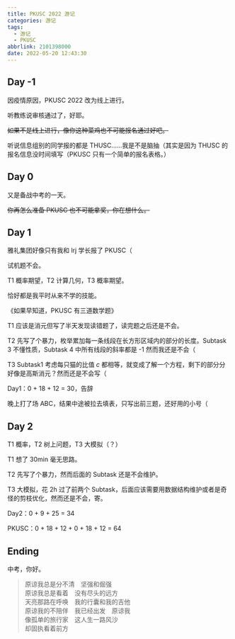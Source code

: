 ```yaml
---
title: PKUSC 2022 游记
categories: 游记
tags:
  - 游记
  - PKUSC
abbrlink: 2101398000
date: 2022-05-20 12:43:30
---
```


## Day -1

因疫情原因，PKUSC 2022 改为线上进行。

听教练说审核通过了，好耶。

~~如果不是线上进行，像你这种菜鸡也不可能报名通过好吧。~~

听说信息组别的同学报的都是 THUSC……我是不是脑抽（其实是因为 THUSC 的报名信息没时间填写（PKUSC 只有一个简单的报名表格。）

## Day 0

又是备战中考的一天。

~~你再怎么准备 PKUSC 也不可能拿奖，你在想什么。~~

## Day 1

雅礼集团好像只有我和 lrj 学长报了 PKUSC（

试机题不会。

T1 概率期望，T2 计算几何，T3 概率期望。

恰好都是我平时从来不学的技能。

《如果早知道，PKUSC 有三道数学题》

T1 应该是消元但写了半天发现读错题了，读完题之后还是不会。

T2 先写了个暴力，枚举累加每一条线段在长方形区域内的部分的长度。Subtask 3 不懂性质，Subtask 4 中所有线段的斜率都是 -1 然而我还是不会（

T3 Subtask1 考虑每只猫的比值 $c$ 都相等，就变成了解一个方程，剩下的部分分好像是高斯消元？然而还是不会写（

Day1：0 + 18 + 12 = 30，告辞

晚上打了场 ABC，结果中途被拉去填表，只写出前三题，还好用的小号（

## Day 2

T1 概率，T2 树上问题，T3 大模拟（？）

T1 想了 30min 毫无思路。

T2 先写了个暴力，然而后面的 Subtask 还是不会维护。

T3 大模拟，花 2h 过了前两个 Subtask，后面应该需要用数据结构维护或者是奇怪的剪枝优化，然而还是不会，寄。

Day2：0 + 9 + 25 = 34

PKUSC：0 + 18 + 12 + 0 + 18 + 12 = 64

## Ending

中考，你好。

> 原谅我总是分不清　坚强和倔强  
> 原谅我总是看着　没有尽头的远方  
> 天亮那路在呼唤　我的行囊和我的吉他  
> 原谅我的不陪伴　我已经出发　原谅我  
> 像孤单的旅行家　这人生一路风沙  
> 却固执看着前方
